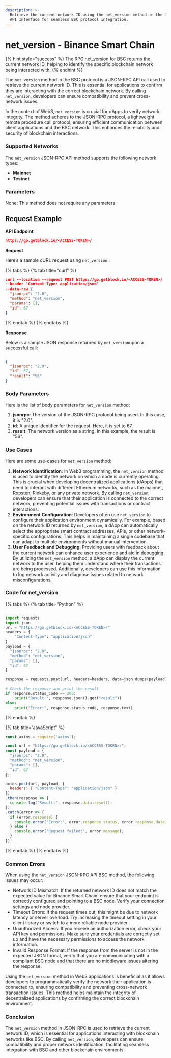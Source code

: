 ```yaml
---
description: >-
  Retrieve the current network ID using the net_version method in the JSON-RPC
  API Interface for seamless BSC protocol integration.
---
```


# net\_version - Binance Smart Chain

{% hint style="success" %}
The RPC net\_version for BSC returns the current network ID, helping to identify the specific blockchain network being interacted with.
{% endhint %}

The `net_version` method in the BSC protocol is a JSON-RPC API call used to retrieve the current network ID. This is essential for applications to confirm they are interacting with the correct blockchain network. By calling `net_version`, developers can ensure compatibility and prevent cross-network issues.

In the context of Web3, `net_version` is crucial for dApps to verify network integrity. The method adheres to the JSON-RPC protocol, a lightweight remote procedure call protocol, ensuring efficient communication between client applications and the BSC network. This enhances the reliability and security of blockchain interactions.

### Supported Networks

The `net_version` JSON-RPC API method supports the following network types:

* **Mainnet**
* **Testnet**

### Parameters

None: This method does not require any parameters.

## Request Example

**API Endpoint**

```json
https://go.getblock.io/<ACCESS-TOKEN>/
```

**Request**

Here’s a sample cURL request using `net_version` :

{% tabs %}
{% tab title="curl" %}
```json
curl --location --request POST https://go.getblock.io/<ACCESS-TOKEN>/
--header 'Content-Type: application/json' 
--data-raw {
  "jsonrpc": "2.0",
  "method": "net_version",
  "params": [],
  "id": 67
}
```
{% endtab %}
{% endtabs %}

**Response**

Below is a sample JSON response returned by `net_version`upon a successful call:

```json

{
  "jsonrpc": "2.0",
  "id": 67,
  "result": "56"
}

```

### Body Parameters

Here is the list of body parameters for `net_version` method:

1. **jsonrpc**: The version of the JSON-RPC protocol being used. In this case, it is "2.0".
2. **id**: A unique identifier for the request. Here, it is set to 67.
3. **result**: The network version as a string. In this example, the result is "56".

### Use Cases

Here are some use-cases for `net_version` method:

1. **Network Identification**: In Web3 programming, the `net_version` method is used to identify the network on which a node is currently operating. This is crucial when developing decentralized applications (dApps) that need to interact with different Ethereum networks, such as the mainnet, Ropsten, Rinkeby, or any private network. By calling `net_version`, developers can ensure that their application is connected to the correct network, preventing potential issues with transactions or contract interactions.
2. **Environment Configuration**: Developers often use `net_version` to configure their application environment dynamically. For example, based on the network ID returned by `net_version`, a dApp can automatically select the appropriate smart contract addresses, APIs, or other network-specific configurations. This helps in maintaining a single codebase that can adapt to multiple environments without manual intervention.
3. **User Feedback and Debugging**: Providing users with feedback about the current network can enhance user experience and aid in debugging. By utilizing the `net_version` method, a dApp can display the current network to the user, helping them understand where their transactions are being processed. Additionally, developers can use this information to log network activity and diagnose issues related to network misconfigurations.

### Code for net\_version

{% tabs %}
{% tab title="Python" %}
```python

import requests
import json
url = "https://go.getblock.io/<ACCESS-TOKEN>/"
headers = {
    "Content-Type": "application/json"
}
payload = {
  "jsonrpc": "2.0",
  "method": "net_version",
  "params": [],
  "id": 67
}

response = requests.post(url, headers=headers, data=json.dumps(payload))

# Check the response and print the result
if response.status_code == 200:
    print("Result:", response.json().get("result"))
else:
    print("Error:", response.status_code, response.text)

```
{% endtab %}

{% tab title="JavaScript" %}
```javascript
const axios = require('axios');

const url = "https://go.getblock.io/<ACCESS-TOKEN>/";
const payload = {
  "jsonrpc": "2.0",
  "method": "net_version",
  "params": [],
  "id": 67
};

axios.post(url, payload, {
  headers: { "Content-Type": "application/json" }
})
.then(response => {
  console.log("Result:", response.data.result);
})
.catch(error => {
  if (error.response) {
    console.error("Error:", error.response.status, error.response.data);
  } else {
    console.error("Request failed:", error.message);
  }
});
```
{% endtab %}
{% endtabs %}

### Common Errors

When using the `net_version` JSON-RPC API BSC method, the following issues may occur:

* Network ID Mismatch: If the returned network ID does not match the expected value for Binance Smart Chain, ensure that your endpoint is correctly configured and pointing to a BSC node. Verify your connection settings and node provider.
* Timeout Errors: If the request times out, this might be due to network latency or server overload. Try increasing the timeout setting in your client library or switch to a more reliable node provider.
* Unauthorized Access: If you receive an authorization error, check your API key and permissions. Make sure your credentials are correctly set up and have the necessary permissions to access the network information.
* Invalid Response Format: If the response from the server is not in the expected JSON format, verify that you are communicating with a compliant BSC node and that there are no middleware issues altering the response.

Using the `net_version` method in Web3 applications is beneficial as it allows developers to programmatically verify the network their application is connected to, ensuring compatibility and preventing cross-network transaction issues. This method helps maintain the integrity of decentralized applications by confirming the correct blockchain environment.

### Conclusion

The `net_version` method in JSON-RPC is used to retrieve the current network ID, which is essential for applications interacting with blockchain networks like BSC. By calling `net_version`, developers can ensure compatibility and proper network identification, facilitating seamless integration with BSC and other blockchain environments.
